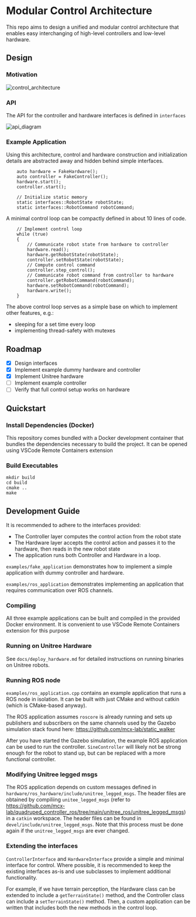 # Modular Control Architecture

This repo aims to design a unified and modular control architecture that enables easy interchanging of high-level controllers and low-level hardware. 


## Design

### Motivation
![control_architecture](docs/modular_control_arch.png)

### API

The API for the controller and hardware interfaces is defined in `interfaces` 

![api_diagram](docs/api_diagram.png)

### Example Application

Using this architecture, control and hardware construction and initialization details are abstracted away and hidden behind simple interfaces. 

```
    auto hardware = FakeHardware();
    auto controller = FakeController();
    hardware.start();
    controller.start();

    // Initialize static memory
    static interfaces::RobotState robotState; 
    static interfaces::RobotCommand robotCommand;
```

A minimal control loop can be compactly defined in about 10 lines of code. 

```
    // Implement control loop
    while (true)
    {
        // Communicate robot state from hardware to controller
        hardware.read();
        hardware.getRobotState(robotState);
        controller.setRobotState(robotState);
        // Compute control command
        controller.step_control();
        // Communicate robot command from controller to hardware
        controller.getRobotCommand(robotCommand);
        hardware.setRobotCommand(robotCommand);
        hardware.write();
    }
```

The above control loop serves as a simple base on which to implement other features, e.g.:
- sleeping for a set time every loop
- implementing thread-safety with mutexes

## Roadmap

- [x] Design interfaces
- [x] Implement example dummy hardware and controller
- [x] Implement Unitree hardware 
- [ ] Implement example controller
- [ ] Verify that full control setup works on hardware

## Quickstart

### Install Dependencies (Docker)
This repository comes bundled with a Docker development container that bundles the dependencies necessary to build the project. It can be opened using VSCode Remote Containers extension

### Build Executables

```
mkdir build
cd build
cmake ..
make 
```

 

## Development Guide

It is recommended to adhere to the interfaces provided: 
- The Controller layer computes the control action from the robot state
- The Hardware layer accepts the control action and passes it to the hardware, then reads in the new robot state
- The application runs both Controller and Hardware in a loop. 

`examples/fake_application` demonstrates how to implement a simple application with dummy controller and hardware.

`examples/ros_application` demonstrates implementing an application that requires communication over ROS channels. 

### Compiling

All three example applications can be built and compiled in the provided Docker environment. It is convenient to use VSCode Remote Containers extension for this purpose

### Running on Unitree Hardware

See `docs/deploy_hardware.md` for detailed instructions on running binaries on Unitree robots. 

### Running ROS node

`examples/ros_application.cpp` contains an example application that runs a ROS node in isolation. It can be built with just CMake and without catkin (which is CMake-based anyway). 

The ROS application assumes `roscore` is already running and sets up publishers and subscribers on the same channels used by the Gazebo simulation stack found here: https://github.com/mcx-lab/static_walker

After you have started the Gazebo simulation, the example ROS application can be used to run the controller. `SineController` will likely not be strong enough for the robot to stand up, but can be replaced with a more functional controller. 

### Modifying Unitree legged msgs

The ROS application depends on custom messages defined in `hardware/ros_hardware/include/unitree_legged_msgs`. The header files are obtained by compiliing `unitee_legged_msgs` (refer to https://github.com/mcx-lab/quadruped_controller_ros/tree/main/unitree_ros/unitree_legged_msgs) in a `catkin` workspace. The header files can be found in `devel/include/unitree_legged_msgs`. Note that this process must be done again if the `unitree_legged_msgs` are ever changed. 

### Extending the interfaces

`ControllerInterface` and `HardwareInterface` provide a simple and minimal interface for control. Where possible, it is recommended to keep the existing interfaces as-is and use subclasses to implement additional functionality. 

For example, if we have terrain perception, the Hardware class can be extended to include a `getTerrainState()` method, and the Controller class can include a `setTerrainState()` method. Then, a custom application can be written that includes both the new methods in the control loop. 
